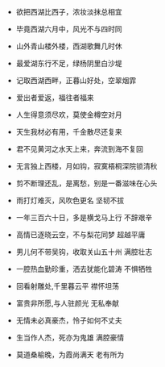 * 欲把西湖比西子，浓妆淡抹总相宜
* 毕竟西湖六月中，风光不与四时同
* 山外青山楼外楼，西湖歌舞几时休
* 最爱湖东行不足，绿杨阴里白沙堤
* 记取西湖西畔，正暮山好处，空翠烟霏
* 爱出者爱返，福往者福来
* 人生得意须尽欢，莫使金樽空对月
* 天生我材必有用，千金散尽还复来
* 君不见黄河之水天上来，奔流到海不复回
* 无言独上西楼，月如钩，寂寞梧桐深院锁清秋
* 剪不断理还乱，是离愁，别是一番滋味在心头


* 雨打灯难灭，风吹色更名    坚韧不拔
* 一年三百六十日，多是横戈马上行   不辞艰辛
* 高情已逐晓云空，不与梨花同梦   超越平庸
* 男儿何不带吴钩，收取关山五十州  满腔壮志
* 一腔热血勤珍重，洒去犹能化碧涛  不惧牺牲
* 回看射雕处,千里暮云平  襟怀坦荡
* 富贵非所愿,与人驻颜光  无私奉献
* 无情未必真豪杰，怜子如何不丈夫
* 生当作人杰，死亦为鬼雄   满腔豪情
* 莫道桑榆晚，为霞尚满天   老有所为